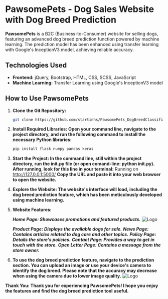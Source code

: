 # PawsomePets - Dog Sales Website with Dog Breed Prediction

**PawsomePets** is a B2C (Business-to-Consumer) website for selling dogs, featuring an advanced dog breed prediction function powered by machine learning. The prediction model has been enhanced using transfer learning with Google's InceptionV3 model, achieving reliable accuracy.

## Technologies Used
- **Frontend:** jQuery, Bootstrap, HTML, CSS, SCSS, JavaScript
- **Machine Learning:** Transfer Learning using Google's InceptionV3 model

## How to Use PawsomePets

1. **Clone the Git Repository:**
   ```bash
   git clone https://github.com/startinhs/PawsomePets_DogBreedClassification

2. **Install Required Libraries: Open your command line, navigate to the project directory, and run the following command to install the necessary Python libraries:**
    ```bash
    pip install flask numpy pandas keras

3. **Start the Project: In the command line, still within the project directory, run the init.py file (or open comand-line: python init.py). After running, look for this line in your terminal:**
    Running on http://127.0.0.1:5000/
**Copy the URL and paste it into your web browser to open the website.**

4. **Explore the Website: The website's interface will load, including the dog breed prediction feature, which has been meticulously developed using machine learning.**

5. **Website Features:**

    ***Home Page: Showcases promotions and featured products.***
    ![Logo](/PawsomePets/assets/img/capfs_home.png)

    ***Product Page: Displays the available dogs for sale.***
    ***News Page: Contains articles related to dog care and other topics.***
    ***Policy Page: Details the store's policies.***
    ***Contact Page: Provides a way to get in touch with the store.***
    ***Open Letter Page: Contains a message from the store owner.*** 

6. **To use the dog breed prediction feature, navigate to the prediction section. You can upload an image or use your device's camera to identify the dog breed. Please note that the accuracy may decrease when using the camera due to lower image quality.**
    ![Logo](/PawsomePets/assets/img/capfs_prediction.png)

**Thank You: Thank you for experiencing PawsomePets! I hope you enjoy the features and find the dog breed prediction tool useful.**
